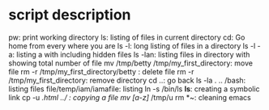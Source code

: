# script description
pw: print working directory
ls: listing of files in current directory
cd: Go home from every where you are
ls -l: long listing of files in a directory
ls -l -a: listing a with including hidden files
ls -lan: listing files in directory with showing total number of file
mv /tmp/betty /tmp/my_first_directory: move file 
rm -r /tmp/my_first_directory/betty : delete file
rm -r /tmp/my_first_directory: remove directory
cd ..: go back
ls -la . .. /bash: listing files
file/temp/iam/iamafile: listing
ln -s /bin/ls __ls__: creating a symbolic link
cp -u *.html ../ : copying a file
mv [a-z]* /tmp/u 
rm *~: cleaning emacs 
